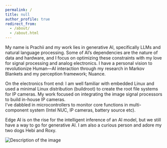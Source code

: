```yaml
---
permalink: /
title: null
author_profile: true
redirect_from: 
  - /about/
  - /about.html
---
```


My name is Prachii and my work lies in generative AI, specifically LLMs and natural language processing. 
Some of AI’s dependencies are the nature of data and hardware, 
and I focus on optimizing these constraints with my love for signal 
processing and analog electronics. I have a personal vision to 
revolutionize Human—AI interaction through my research in Markov Blankets 
and my perception framework; Nuance. 

On the electronics front end: I am well familiar with embedded Linux and used a 
minimal Linux distribution (buildroot) to create the root file systems 
for IP cameras. My work focused on integrating the image 
signal processors to build in-house IP cameras.  
I’ve dabbled in microcontrollers to monitor core functions in multi-component 
system (Intel NUC, IP cameras, battery source etc).


Edge AI is on the rise for the intelligent inference of an AI model, but we still have a way to go for generative AI. 
I am also a curious person and adore my two dogs Hebi and Roxy.

<img src='https://asaiyru99.github.io/asaiy/images/samwy.jpg' alt='Description of the image'>
